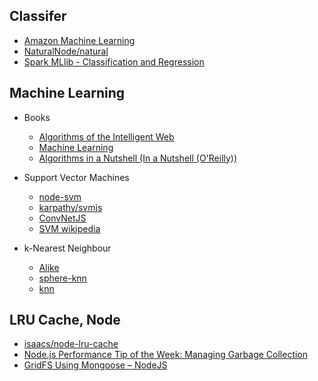 ## Classifer

- [Amazon Machine Learning](http://aws.amazon.com/machine-learning/)
- [NaturalNode/natural](https://github.com/NaturalNode/natural#classifiers)
- [Spark MLlib - Classification and Regression](https://spark.apache.org/docs/1.1.0/mllib-classification-regression.html)

## Machine Learning

- Books
    - [Algorithms of the Intelligent Web](http://www.amazon.com/Algorithms-Intelligent-Web-Haralambos-Marmanis/dp/1933988665/)
    - [Machine Learning](http://www.amazon.com/Machine-Learning-Tom-M-Mitchell/dp/0070428077/)
    - [Algorithms in a Nutshell (In a Nutshell (O'Reilly))](http://www.amazon.com/Algorithms-Nutshell-OReilly-George-Heineman/dp/059651624X/)

- Support Vector Machines
    - [node-svm](https://www.npmjs.com/package/node-svm)
    - [karpathy/svmjs](https://github.com/karpathy/svmjs)
    - [ConvNetJS](http://cs.stanford.edu/people/karpathy/convnetjs/)
    - [SVM wikipedia](http://en.wikipedia.org/wiki/Support_vector_machine)
    
- k-Nearest Neighbour 
    - [Alike](https://github.com/axiomzen/Alike)
    - [sphere-knn](https://github.com/darkskyapp/sphere-knn)
    - [knn](http://en.wikipedia.org/wiki/K-nearest_neighbors_algorithm)

## LRU Cache, Node

- [isaacs/node-lru-cache](https://github.com/isaacs/node-lru-cache#lru-cache)
- [Node.js Performance Tip of the Week: Managing Garbage Collection](https://strongloop.com/strongblog/node-js-performance-garbage-collection/)
- [GridFS Using Mongoose – NodeJS](http://excellencenodejsblog.com/gridfs-using-mongoose-nodejs/)

